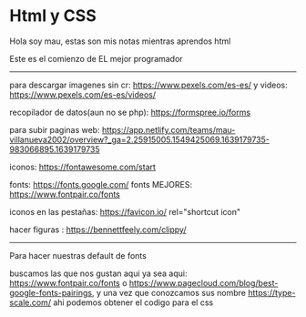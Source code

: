 # Html y CSS

Hola soy mau, estas son mis notas mientras aprendos html


Este es el comienzo de EL mejor programador



-----
para descargar imagenes sin cr: https://www.pexels.com/es-es/ y videos: https://www.pexels.com/es-es/videos/


recopilador de datos(aun no se php): https://formspree.io/forms


para subir paginas web: https://app.netlify.com/teams/mau-villanueva2002/overview?_ga=2.25915005.1549425069.1639179735-983066895.1639179735


iconos: https://fontawesome.com/start

fonts: https://fonts.google.com/
fonts MEJORES: https://www.fontpair.co/fonts

iconos en las pestañas: https://favicon.io/
rel="shortcut icon" 

hacer figuras :
https://bennettfeely.com/clippy/





-----------------------------------------------
Para hacer nuestras default de fonts

buscamos las que nos gustan aqui ya sea aqui: https://www.fontpair.co/fonts o https://www.pagecloud.com/blog/best-google-fonts-pairings, y una vez que conozcamos sus nombre https://type-scale.com/ ahi podemos obtener el codigo para el css
